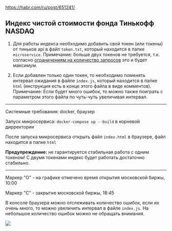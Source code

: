 https://habr.com/ru/post/651241/

## Индекс чистой стоимости фонда Тинькофф NASDAQ

1. Для работы индекса необходимо добавить свой токен (или токены) от тиньков api в файл `token.txt`, который находится в папке `microservice`. Примечание: больше двух токенов не требуется, т.к. согласно [ограничениям на количество запросов](https://tinkoff.github.io/invest-openapi/rest/) это и будет максимум.

2. Если добавлен только один токен, то необходимо поменять интервал ожидания в файле `index.js`, который находится в папке `html` (инструкция есть в конце этого файла в виде комментов). Примечание: Если будет много ошибок, то можно также поиграть с параметром этого файла по чуть-чуть увеличивая интервал.

---

Системные требования: docker, браузер

Запуск микросервиса: `docker-compose up --build` в корневой дирректории

После запуска микросервиса открыть файл `index.html` в браузере, файл находится в папке `html` 

**Предупреждение:** не гарантируется стабильная работа с одним токеном! С двумя токенами индекс будет работать достаточно стабильно.

---

Маркер "O" - на графике отмечено время открытия московской биржы, 10:00

Маркер "C" - закрытие московской биржы, 18:45

В консоле браузера можно отслеживать количество ошибок, если их очень много, то можно увеличить интервал в файле `index.js`. На небольшое количество ошибок можно не обращать внимания.

![](https://habrastorage.org/webt/e9/q_/pj/e9q_pjzclpzz9imf7m-7wpompzu.png)
